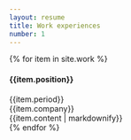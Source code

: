```yaml
---
layout: resume
title: Work experiences
number: 1
---
```


{% for item in site.work %}
<div class="meta-info">
  <div class="row">
    <div class="col-md-8 job-title"><h4> {{item.position}}</h4></div>
    <div class="col-md-4 text-right period-time">{{item.period}}</div>
  </div>
  <div class="company"> {{item.company}} </div>
</div>
<div class="position-details">{{item.content | markdownify}}</div>
{% endfor %}
